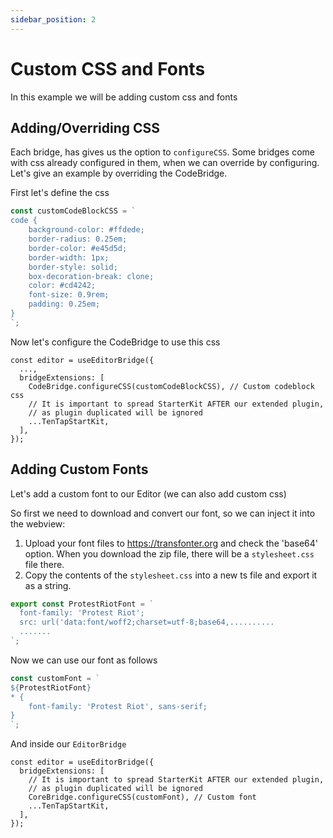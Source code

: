 ```yaml
---
sidebar_position: 2
---
```


# Custom CSS and Fonts

In this example we will be adding custom css and fonts

## Adding/Overriding CSS

Each bridge, has gives us the option to `configureCSS`. Some bridges come with css already configured in them, when we can override by configuring.
Let's give an example by overriding the CodeBridge.

First let's define the css

```ts
const customCodeBlockCSS = `
code {
    background-color: #ffdede;
    border-radius: 0.25em;
    border-color: #e45d5d;
    border-width: 1px;
    border-style: solid;
    box-decoration-break: clone;
    color: #cd4242;
    font-size: 0.9rem;
    padding: 0.25em;
}
`;
```

Now let's configure the CodeBridge to use this css

```tsx
const editor = useEditorBridge({
  ...,
  bridgeExtensions: [
    CodeBridge.configureCSS(customCodeBlockCSS), // Custom codeblock css
    // It is important to spread StarterKit AFTER our extended plugin,
    // as plugin duplicated will be ignored
    ...TenTapStartKit,
  ],
});
```

## Adding Custom Fonts

Let's add a custom font to our Editor (we can also add custom css)

So first we need to download and convert our font, so we can inject it into the webview:

1. Upload your font files to https://transfonter.org and check the 'base64' option. When you download the zip file, there will be a `stylesheet.css` file there.
2. Copy the contents of the `stylesheet.css` into a new ts file and export it as a string.

```ts
export const ProtestRiotFont = `
  font-family: 'Protest Riot';
  src: url('data:font/woff2;charset=utf-8;base64,..........
  .......
`;
```

Now we can use our font as follows

```ts
const customFont = `
${ProtestRiotFont}
* {
    font-family: 'Protest Riot', sans-serif;
}
`;
```

And inside our `EditorBridge`

```tsx
const editor = useEditorBridge({
  bridgeExtensions: [
    // It is important to spread StarterKit AFTER our extended plugin,
    // as plugin duplicated will be ignored
    CoreBridge.configureCSS(customFont), // Custom font
    ...TenTapStartKit,
  ],
});
```
